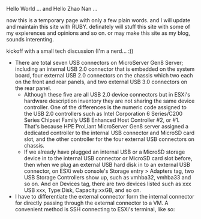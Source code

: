 Hello World ...
and Hello Zhao Nan ...

now this is a temporary page with only a few plain words.
and I will update and maintain this site with RUBY.
definately will stuff this site with some of my expierences and opinions and so on.
or may make this site as my blog, sounds interenting.

kickoff with a small tech discussion (I'm a nerd... :))

* There are total seven USB connectors on MicroServer Gen8 Server; including an internal USB 2.0 connector that is embedded on the system board, four external USB 2.0 connectors on the chassis which two each on the front and rear panels, and two external USB 3.0 connectors on the rear panel.
  + Although these five are all USB 2.0 device connectors but in ESXi's hardware description inventory they are not sharing the same device controller. One of the differences is the numeric code assigned to the USB 2.0 controllers such as Intel Corporation 6 Series/C200 Series Chipset Family USB Enhanced Host Controller #2, or #1. That's because HPE ProLiant MicroServer Gen8 server assigned a dedicated controller to the internal USB connector and MicroSD card slot, and the other controller for the four external USB connectors on chassis.
  + If we already have plugged an internal USB or a MicroSD storage device in to the internal USB connector or MicroSD card slot before, then when we plug an external USB hard disk in to an external USB connector, on ESXi web console's Storage entry > Adapters tag, two USB Storage Controllers show up, such as vmhba32, vmhba33 and so on. And on Devices tag, there are two devices listed such as xxx USB xxx, Type:Disk, Capacity:xxGB, and so on.
* I have to differentiate the external connector form the internal connector for directly passing through the external connector to a VM. A convenient method is SSH connecting to ESXi's terminal, like so:
